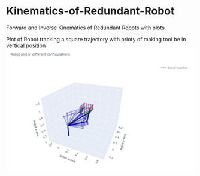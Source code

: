 # Kinematics-of-Redundant-Robot
Forward and Inverse Kinematics of Redundant Robots with  plots 

Plot of Robot tracking a square trajectory with prioty of making tool be in vertical position
![Screenshot](result.jpg)
